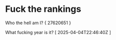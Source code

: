 # Fuck the rankings

Who the hell am I?
{ 27620651 }

What fucking year is it?
[ 2025-04-04T22:46:40Z ]
